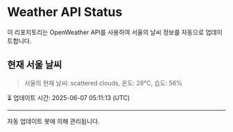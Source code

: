
# Weather API Status

이 리포지토리는 OpenWeather API를 사용하여 서울의 날씨 정보를 자동으로 업데이트합니다.

## 현재 서울 날씨
> 서울의 현재 날씨: scattered clouds, 온도: 28°C, 습도: 56%

⏳ 업데이트 시간: 2025-06-07 05:11:13 (UTC)

---
자동 업데이트 봇에 의해 관리됩니다.
